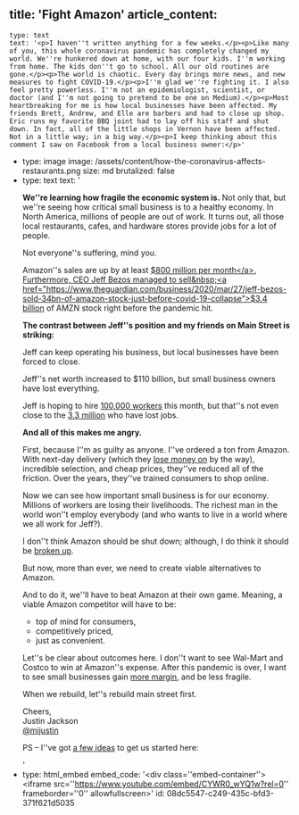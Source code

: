 title: 'Fight Amazon'
article_content:
  -
    type: text
    text: '<p>I haven''t written anything for a few weeks.</p><p>Like many of you, this whole coronavirus pandemic has completely changed my world. We''re hunkered down at home, with our four kids. I''m working from home. The kids don''t go to school. All our old routines are gone.</p><p>The world is chaotic. Every day brings more news, and new measures to fight COVID-19.</p><p>I''m glad we''re fighting it. I also feel pretty powerless. I''m not an epidemiologist, scientist, or doctor (and I''m not going to pretend to be one on Medium).</p><p>Most heartbreaking for me is how local businesses have been affected. My friends Brett, Andrew, and Elle are barbers and had to close up shop. Eric runs my favorite BBQ joint had to lay off his staff and shut down. In fact, all of the little shops in Vernon have been affected. Not in a little way; in a big way.</p><p>I keep thinking about this comment I saw on Facebook from a local business owner:</p>'
  -
    type: image
    image: /assets/content/how-the-coronavirus-affects-restaurants.png
    size: md
    brutalized: false
  -
    type: text
    text: '<p><strong>We''re learning how fragile the economic system is.</strong> Not only that, but we''re seeing how critical small business is to a healthy economy. In North America, millions of people are out of work. It turns out, all those local restaurants, cafes, and hardware stores provide jobs for a lot of people.</p><p>Not everyone''s suffering, mind you. </p><p>Amazon''s sales are up by at least <a href="https://www.protocol.com/amazon-delivery-coronavirus-high-demand">$800 million per month</a>. Furthermore, CEO Jeff Bezos managed to sell&nbsp;<a href="https://www.theguardian.com/business/2020/mar/27/jeff-bezos-sold-34bn-of-amazon-stock-just-before-covid-19-collapse">$3.4 billion</a>&nbsp;of AMZN stock right before the pandemic hit.</p><p><b>The contrast between Jeff''s position and my friends on Main Street is striking:</b></p><p>Jeff can keep operating his business, but local businesses have been forced to close.</p><p>Jeff''s net worth increased to $110 billion, but small business owners have lost everything.</p><p>Jeff is hoping to hire <a href="https://www.marketwatch.com/story/with-unemployment-soaring-theres-a-run-on-those-100000-amazon-jobs-2020-03-27">100,000 workers</a> this month, but that''s not even close to the <a href="https://www.theguardian.com/business/2020/mar/26/us-unemployment-rate-coronavirus-business">3.3 million</a> who have lost jobs.</p><p><strong>And all of this makes me angry.</strong></p><p>First, because I''m as guilty as anyone. I''ve ordered a ton from Amazon. With next-day delivery (which they <a href="https://qz.com/1739653/amazon-earnings-report-loss-related-to-delivery-costs/">lose money on</a> by the way), incredible selection, and cheap prices, they''ve reduced all of the friction. Over the years, they''ve trained consumers to shop online.</p><p>Now we can see how important small business is for our economy. Millions of workers are losing their livelihoods. The richest man in the world won''t employ everybody (and who wants to live in a world where we all work for Jeff?).</p><p>I don''t think Amazon should be shut down; although, I do think it should be <a href="https://nypost.com/2018/10/09/break-up-amazon-before-it-does-any-more-damage-to-america/">broken up</a>.</p><p>But now, more than ever, we need to create viable alternatives to Amazon.</p><p>And to do it, we''ll have to beat Amazon at their own game. Meaning, a viable Amazon competitor will have to be:</p><ul><li>top of mind for consumers,</li><li>competitively priced,</li><li>just as convenient.</li></ul><p>Let''s be clear about outcomes here. I don''t want to see Wal-Mart and Costco to win at Amazon''s expense. After this pandemic is over, I want to see small businesses gain <a href="https://justinjackson.ca/margin">more margin</a>, and be less fragile.</p><p>When we rebuild, let''s rebuild main street first.</p><p>Cheers,<br>Justin Jackson<br><a href="https://twitter.com/mijustin">@mijustin</a></p><p>PS – I''ve got <a href="https://youtu.be/CYWR0_wYQ1w">a few ideas</a> to get us started here:&nbsp;</p>'
  -
    type: html_embed
    embed_code: '<style>.embed-container { position: relative; padding-bottom: 56.25%; height: 0; overflow: hidden; max-width: 100%; -webkit-filter: grayscale(100%); filter: grayscale(100%); } .embed-container iframe, .embed-container object, .embed-container embed { position: absolute; top: 0; left: 0; width: 100%; height: 100%; }</style><div class=''embed-container''><iframe src=''https://www.youtube.com/embed/CYWR0_wYQ1w?rel=0'' frameborder=''0'' allowfullscreen></iframe></div>'
id: 08dc5547-c249-435c-bfd3-371f621d5035
